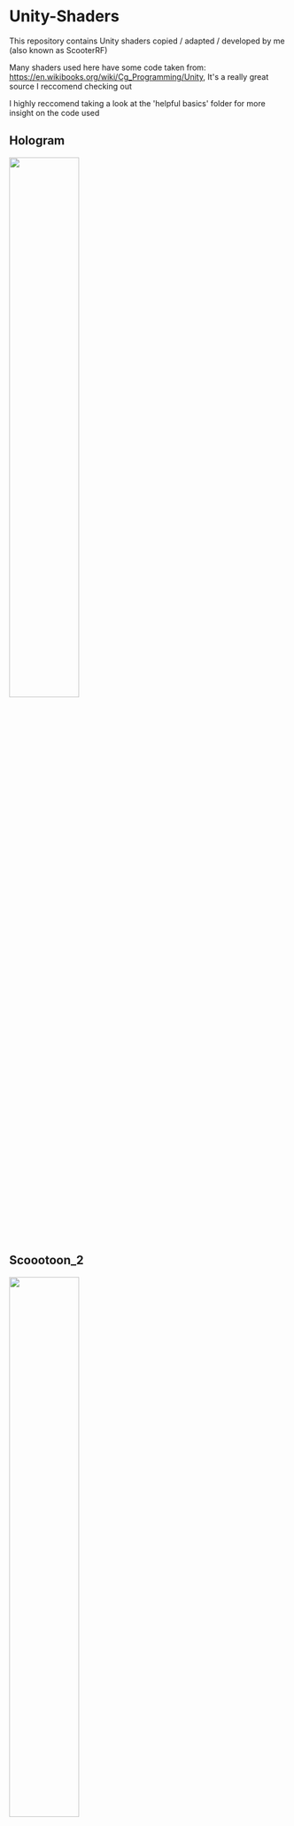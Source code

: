 # Unity-Shaders
This repository contains Unity shaders copied / adapted / developed by me (also known as ScooterRF)

Many shaders used here have some code taken from: https://en.wikibooks.org/wiki/Cg_Programming/Unity,
It's a really great source I reccomend checking out

I highly reccomend taking a look at the 'helpful basics' folder for more insight on the code used

## Hologram
<img src="https://github.com/liminal-bear/Unity-Shaders/blob/master/previewImages/Avatar27Holo.PNG" width=50% height=50%>

## Scoootoon_2
<img src="https://github.com/liminal-bear/Unity-Shaders/blob/master/previewImages/Avatar27Toon.png" width=50% height=50%>

## CubeMapping
<img src="https://github.com/liminal-bear/Unity-Shaders/blob/master/previewImages/CubeMap.PNG" width=50% height=50%>

## gaussianBlur
<img src="https://github.com/liminal-bear/Unity-Shaders/blob/master/previewImages/Gaussian.PNG" width=50% height=50%>

## HemispherLigtng
(pardon the misspelling)

<img src="https://github.com/liminal-bear/Unity-Shaders/blob/master/previewImages/HemisphereLighting.PNG" width=50% height=50%>

## matcap
<img src="https://github.com/liminal-bear/Unity-Shaders/blob/master/Sample%20Matcap.jpg" width=10% height=10%>
<img src="https://github.com/liminal-bear/Unity-Shaders/blob/master/previewImages/Matcap.PNG" width=50% height=50%>

## ParticleCustom 1
(specifically, the fire part)

<img src="https://github.com/liminal-bear/Unity-Shaders/blob/master/previewImages/Particle.PNG" width=50% height=50%>

## Quantize Colors
<img src="https://github.com/liminal-bear/Unity-Shaders/blob/master/previewImages/QuantColor.PNG" width=50% height=50%>

## quantVert
<img src="https://github.com/liminal-bear/Unity-Shaders/blob/master/previewImages/QuantPos.PNG" width=50% height=50%>


## parallax
<img src="https://github.com/liminal-bear/Unity-Shaders/blob/master/previewImages/parallax.PNG" width=50% height=50%>

## refractFromImage
<img src="https://github.com/liminal-bear/Unity-Shaders/blob/master/previewImages/refractImage.PNG" width=50% height=50%>

## trippy
(the effect only appears in VRChat)

<img src="https://github.com/liminal-bear/Unity-Shaders/blob/master/previewImages/trippy.jpg" width=50% height=50%>

## vertexDisp
<img src="https://github.com/liminal-bear/Unity-Shaders/blob/master/previewImages/vertexDisp.PNG" width=50% height=50%>

## crtFull
<img src="https://github.com/liminal-bear/Unity-Shaders/blob/master/previewImages/crt.PNG" width=40% height=40%>

## grass
<img src="https://github.com/liminal-bear/Unity-Shaders/blob/master/previewImages/grass.PNG" width=50% height=50%>

## fakeInterior
<img src="https://github.com/liminal-bear/Unity-Shaders/blob/master/previewImages/FakeInterior.PNG" width=30% height=30%>
